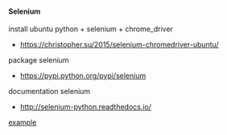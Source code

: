 #### Selenium
install ubuntu python + selenium + chrome_driver
* https://christopher.su/2015/selenium-chromedriver-ubuntu/

package selenium

* https://pypi.python.org/pypi/selenium

documentation selenium

* http://selenium-python.readthedocs.io/ 

[example](test3.py)
